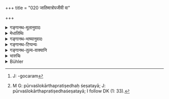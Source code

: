 +++
title = "020 जातिमात्रोपजीवी वा"

+++

<details><summary>गङ्गानथ-मूलानुवादः</summary>

Even a so-called Brāhmaṇa, who makes a living by his caste only, may, at pleasure be the propounder of the Law for the king,—but not a Śūdra under any circumtsances.—(20)
</details>

<details><summary>मेधातिथिः</summary>

उक्तं ब्राह्मणैः सह धर्मनिर्णयं कुर्यात्, मन्त्रिभिश् च मन्त्रज्ञैः । तत्र मन्त्रिणां जातेर् अविशेषितत्वाच् छूद्रा अपि सभां प्रविष्टा मन्त्रित्वाद् अनुज्ञातव्यवहारनिर्णयास् तद्रता धर्मव्यवस्थां कथंचित् संस्कृतबुद्धयो ब्रूयुः । न च सर्वत्र व्यवहारे स्मृतिशास्त्रपरिज्ञानम् उपयुज्यते, येन तदभावाद् अर्थलुप्तत्वाद् अनर्थकः शूद्रप्रतिषेध आशङ्क्येत । तथा हि जयपराजयकारणानि लौकिकप्रमाणवेद्यान्य् एव साक्ष्यादीनि, अयं साक्षी धार्मिको न चैतस्य केनचित् संबन्धेन संबन्धी । अयं त्व् असाक्ष्य् असकृद् दृष्टव्यभिचारत्वाद् इत्य् एवमादि शक्यते व्युत्पन्नबुद्धिना स्वयम् उत्प्रेक्षितुं न स्मृतिशास्त्रैकगोचरः[^१०३] । अतः प्राप्तस्य प्रतिषेधो ऽयं । न च मन्त्रित्वे पुरोहितवज् जातिनियमः । तथा हि "तैः सार्धं चिन्तयेत्" (म्ध् ७.५६) इत्य् उक्त्वा ततो ब्राह्मणेन सह चिन्तयेद् इति (म्ध् ७.५८) । तेनायम् अर्थो यद्य् अपि कथंचिच् छूद्रो न्यायलेशात् समधिगच्छेत् तथापि राजाधिकरणे विवदतो मन्त्री निग्रहाधिकृतो वा न किंचित् प्रब्रूयात् । पूर्वश्लोकार्धः प्रतिषेधशेषतया[^१०४] व्याख्येयः । न हि जातिमात्रोपजीविनो वैदुष्यादिगुणरहितस्य धर्मप्रवक्तृत्वनियोगः शक्यो वक्तुं तस्यैव रूपपरीक्षायां "तस्माद् विषं भक्षय मा चास्य गृहे भुङ्क्था" इतिवत् प्रतिषेधशेषभूतम् इदम् अनुज्ञानं न पुनर् अनुज्ञानम् एव । अत एव **कामम्** इत्य् आह । कामशब्दप्रयोगे हि विधित्वं व्याहन्यते । 


[^१०४]:
     M G: pūrvaślokārthapratiṣedhaḥ śeṣatayā; J: pūrvaślokārthapratiṣedhaśeṣatayā; I follow DK (1: 33).


[^१०३]:
     J: -gocaram

<u>अन्ये तु</u> ब्रुवते । ब्राह्मणस्य प्रवक्तृत्वविधानात् तदा नियोज्यो विद्वान् स्याद् ब्राह्मण इति क्षत्रियादयस् त्रयो ऽपि वर्णा निषिद्धास् तत्रेह पुनः शूद्रप्रतिषेधो विद्वद्ब्राह्मणाभावे क्षत्रियवैशयोर् अभ्यनुज्ञानार्थ इति । शेषं समानम् ।   
**जातिमात्रम् उपजीवतीति** मात्रशब्दो ऽवधारणे । ब्राह्मणजातिम् एव केवलाम् उपाश्रित्य जीवति नाध्ययनादीन् गुणविशेषान् निर्गुणत्वात् । **ब्रुव**शब्दः कुत्सायाम् ॥ ८.२० ॥
</details>

<details><summary>गङ्गानथ-भाष्यानुवादः</summary>

It has been said above (under verse 10) that the king shall decide cases helped by Brāhmaṇas and by three men well versed in council. Now, in as much as the caste of these councillors has not been specified, it might so happen that Śūdras might enter the Court, and being ‘councillors,’ it would be permissible for them to decide cases, and being possessed of cultured minds, they might pronounce their opinions on matters relating to the Law; specially in all legal proceedings a knowledge of Smṛti-texts is not essential, on account of not possessing which the
*Śūdra* could be precluded from pronouncing judgments. As a matter of
fact, grounds of victory and defeat (in legal proceedings),—such as witnesses and other kinds of evidence—are such as are amenable to the ordinary means of knowledge. For instance, a man possessed of cultivated intelligence can easily find out that ‘such and such a person is a right witness, and not related, by any relationship, to the party citing him,’ or that ‘such another person is not a right witness, having several times been found to have lied’; and such matters are not cognisable means of *Smṛti-texts* only.

Thus then the present verse contains the prohibition of a possible contingency.

Nor is there any definite rule regarding the caste of the ‘Councillor,’ as there is in regard to that of the ‘Priest’; *e.g*., having declared that ‘he shall with them (the Councillors) consider the questions, etc., etc.’ (7.56), the text does not say that ‘he shall consider these, with the Brāhmaṇas.’ Thus the the meaning of the verse comes to be this—‘even though a *Śūdra* might learn up hits of Law, and be a Councillor or an officer for inflicting punishments, yet he shall not pronounce any opinion on the merits of cases being investigated in the King’s Court.’

What is said in the first half of the verse is to be explained as supplementary to the above prohibition. Because it cannot be asserted, in any case, that the Brāhmaṇa, who makes a living by his caste and is entirely devoid of learning and other qualifications, should be a propounder of the Law. Hence, when we come to examine its exact significance and form, the affirmation (contained in the first half of the verse) is found to stand on the same footing as the assertion ‘eat poison, but do not eat in his house,’ where also the affirmation (‘eat poison’) is supplementary to the prohibition, and not a real affirmation at all.

It is for this reason that the author has added the term ‘*kāmam*,’ ‘*may, at pleasure*;’ the very use of this term deprives the sentence of its injunctive character.

Other people offer the following explanation:—“Inasmuch as the Brāhmaṇa has been specifically declared to be employed as the Propounder of the Law, in such texts as—‘the learned Brāhmaṇa shall be appointed, etc.,’—this in itself excludes all the other three castes, the Kṣatriya and the rest; so that what the prohibition of the *Śūdra* in the present verse means is that in the absence of *Brāhmaṇas*, the *Kṣatriya* and the *Vaiśya* may he appointed (hut never the *Śūdra*).” The rest of it they explain, as above.

‘*Who makes a living by his caste only*;’—the term ‘*mātra*,’ ‘*only*,’ has a restrictive force; the meaning being ‘he who lives only on the strength of his Brāhmaṇa-caste, and not by learning and other qualities, being absolutely devoid of all Brāhmaṇical qualifications.

The term ‘*bruva*,’ ‘*so-called*,’ is deprecatory.—(20)
</details>

<details><summary>गङ्गानथ-टिप्पन्यः</summary>

‘*Brāhmaṇabruvaḥ*’—‘One whose origin is doubtful, but who calls himself a *Brāhmaṇa*’ (’Kullūka and Rāghavānanda);—‘despicable Brāhmaṇa’ (Medhātithi and Govindarāja);—‘an initiated Brāhmaṇa who does not study the Veda’ (Nārāyaṇa).

This verse is quoted in *Aparārka* (p. 601);—in *Parāśaramādhava* (Vyavahāra, p. 22);—in *Smṛtitattva* (II, p. 200), which supplies the definition of ‘*brāhmaṇabruvaḥ*’ as ‘the Brāhmaṇa who neither studies nor teaches (the Veda)—in *Kṛtyakalpataru* (9a);—and in *Vīramitrodaya* (Vyavahāra, p. 11a).
</details>

<details><summary>गङ्गानथ-तुल्य-वाक्यानि</summary>

**(verses 8.20-21)**

*Śukranīti* (4.5.27).—‘If the Brāhmaṇa he not learned enough, the King
should appoint a Kṣatriya or Vaiśya learned in the legal law;—but he shall always avoid the Śūdra.’

*Kātyāyana* (Aparārka, p. 601).—(Same as Manu.)

*Vyāsa* (Vyavahāratattva).—‘If the King, leaving the twice-born, tries
law-suits with the assistance of Śūdras, he falls.’
</details>

<details><summary>भारुचिः</summary>

राजाधिकृतविद्वद्ब्राह्मणाभावे सति तत्र शास्त्रवित् क्षत्रियवैश्याधिकारार्थो ऽयम् आरम्भः । न **जातिमात्रोपजीविनः** । कथं कृत्वा । उक्तं हि "तदा नियुञ्ज्याद् विद्वांसं ब्राह्मणं कार्यदर्शने" इति । अत्र ब्राह्मणग्रहणं वर्णत्रयपर्युदासार्थम् इत्य् उक्तम् । एवं च सति तत्प्रतिषेधाद् एव शूद्रप्रतिषेधे सिद्धे पुनः शूद्रप्रतिषेध इह क्रियमाणः क्षत्रियवैश्याभ्यनुज्ञानार्थो विज्ञायते । यस्माद् अकृतकारि हि शास्त्रम् एवं युक्त्यारम्भम् अयुक्तारम्भः भवति । अन्यथा पौनरुक्त्यायुक्त्यारम्भः स्यात् । न च शास्त्रविद्ब्राह्मणाभावे तदभाववैकल्पिकम् अर्थलोपात् जातिमात्रोपजीविनम् अविद्वद्ब्राह्मणम् असमर्थं व्यवहारदर्शने शास्त्रम् अधिकर्तुम् अर्हति । न हि कश्चिल् लोके ऽन्धो रूपदर्शने ऽधिकरोति । एवं च सति नायम् अभाववैकल्पिको ब्राह्मणः । किं तर्हि पर्युदासार्थम् एवेदं वचनं जातिमारोपजी[विनः] । तथा च लोक उभयप्रतिषेध इत्थंभूतेषु वाक्येषु दृश्यते- "कामं विषम् अपि भक्षय, मा चास्य गृहे भुङ्क्थाः" इति । यत् एवम् उभयप्रतिषेधात् क्षत्रियवैश्याभ्यनुज्ञेयम् इति ॥ ८.२० ॥

_एवं च सति_ —
</details>

<details><summary>Bühler</summary>

020	A Brahmana who subsists only by the name of his caste (gati), or one who merely calls himself a Brahmana (though his origin be uncertain), may, at the king's pleasure, interpret the law to him, but never a Sudra.
</details>
